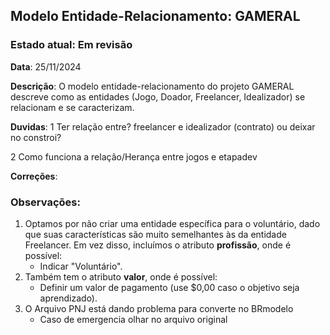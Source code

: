 
## Modelo Entidade-Relacionamento: GAMERAL
### Estado atual: Em revisão
**Data**: 25/11/2024

**Descrição**: O modelo entidade-relacionamento do projeto GAMERAL descreve como as entidades (Jogo, Doador, Freelancer, Idealizador) se relacionam e se caracterizam.

**Duvidas**:
1 Ter relação entre? freelancer e idealizador (contrato) ou deixar no constroi?

2 Como funciona a relação/Herança entre jogos e etapadev

**Correções**:

### Observações:
1. Optamos por não criar uma entidade específica para o voluntário, dado que suas características são muito semelhantes às da entidade Freelancer. Em vez disso, incluímos o atributo **profissão**, onde é possível:
   - Indicar "Voluntário".
2. Também tem o atributo **valor**, onde é possível:
   - Definir um valor de pagamento (use $0,00 caso o objetivo seja aprendizado).
3. O Arquivo PNJ está dando problema para converte no BRmodelo
   - Caso de emergencia olhar no arquivo original

